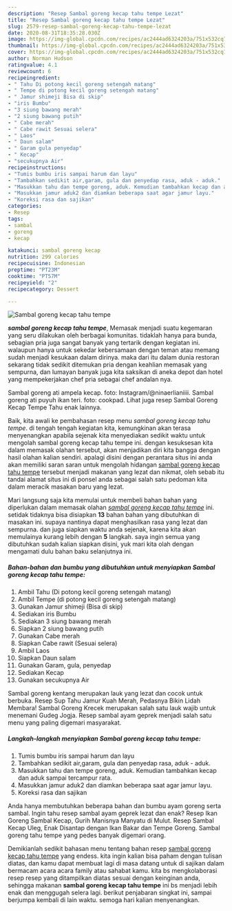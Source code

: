 ```yaml
---
description: "Resep Sambal goreng kecap tahu tempe Lezat"
title: "Resep Sambal goreng kecap tahu tempe Lezat"
slug: 2579-resep-sambal-goreng-kecap-tahu-tempe-lezat
date: 2020-08-31T18:35:28.030Z
image: https://img-global.cpcdn.com/recipes/ac2444ad6324203a/751x532cq70/sambal-goreng-kecap-tahu-tempe-foto-resep-utama.jpg
thumbnail: https://img-global.cpcdn.com/recipes/ac2444ad6324203a/751x532cq70/sambal-goreng-kecap-tahu-tempe-foto-resep-utama.jpg
cover: https://img-global.cpcdn.com/recipes/ac2444ad6324203a/751x532cq70/sambal-goreng-kecap-tahu-tempe-foto-resep-utama.jpg
author: Norman Hudson
ratingvalue: 4.1
reviewcount: 6
recipeingredient:
- " Tahu Di potong kecil goreng setengah matang"
- " Tempe di potong kecil goreng setengah matang"
- " Jamur shimeji Bisa di skip"
- "iris Bumbu"
- "3 siung bawang merah"
- "2 siung bawang putih"
- " Cabe merah"
- " Cabe rawit Sesuai selera"
- " Laos"
- " Daun salam"
- " Garam gula penyedap"
- " Kecap"
- "secukupnya Air"
recipeinstructions:
- "Tumis bumbu iris sampai harum dan layu"
- "Tambahkan sedikit air,garam, gula dan penyedap rasa, aduk - aduk."
- "Masukkan tahu dan tempe goreng, aduk. Kemudian tambahkan kecap dan aduk sampai tercampur rata."
- "Masukkan jamur aduk2 dan diamkan beberapa saat agar jamur layu."
- "Koreksi rasa dan sajikan"
categories:
- Resep
tags:
- sambal
- goreng
- kecap

katakunci: sambal goreng kecap 
nutrition: 299 calories
recipecuisine: Indonesian
preptime: "PT23M"
cooktime: "PT57M"
recipeyield: "2"
recipecategory: Dessert

---
```



![Sambal goreng kecap tahu tempe](https://img-global.cpcdn.com/recipes/ac2444ad6324203a/751x532cq70/sambal-goreng-kecap-tahu-tempe-foto-resep-utama.jpg)

<b><i>sambal goreng kecap tahu tempe</i></b>, Memasak menjadi suatu kegemaran yang seru dilakukan oleh berbagai komunitas. tidaklah hanya para bunda, sebagian pria juga sangat banyak yang tertarik dengan kegiatan ini. walaupun hanya untuk sekedar kebersamaan dengan teman atau memang sudah menjadi kesukaan dalam dirinya. maka dari itu dalam dunia restoran sekarang tidak sedikit ditemukan pria dengan keahlian memasak yang sempurna, dan lumayan banyak juga kita saksikan di aneka depot dan hotel yang mempekerjakan chef pria sebagai chef andalan nya.

Sambal goreng ati ampela kecap. foto: Instagram/@ninaerlianiiii. Sambal goreng ati puyuh ikan teri. foto: cookpad. Lihat juga resep Sambal Goreng Kecap Tempe Tahu enak lainnya.

Baik, kita awali ke pembahasan resep menu <i>sambal goreng kecap tahu tempe</i>. di tengah tengah kegiatan kita, kemungkinan akan terasa menyenangkan apabila sejenak kita menyediakan sedikit waktu untuk mengolah sambal goreng kecap tahu tempe ini. dengan kesuksesan kita dalam memasak olahan tersebut, akan menjadikan diri kita bangga dengan hasil olahan kalian sendiri. apalagi disini dengan perantara situs ini anda akan memiliki saran saran untuk mengolah hidangan <u>sambal goreng kecap tahu tempe</u> tersebut menjadi makanan yang lezat dan nikmat, oleh sebab itu tandai alamat situs ini di ponsel anda sebagai salah satu pedoman kita dalam meracik masakan baru yang lezat.


Mari langsung saja kita memulai untuk membeli bahan bahan yang diperlukan dalam memasak olahan <u><i>sambal goreng kecap tahu tempe</i></u> ini. setidak tidaknya bisa disiapkan <b>13</b> bahan bahan yang dibutuhkan di masakan ini. supaya nantinya dapat menghasilkan rasa yang lezat dan sempurna. dan juga siapkan waktu anda sejenak, karena kita akan memulainya kurang lebih dengan <b>5</b> langkah. saya ingin semua yang dibutuhkan sudah kalian siapkan disini, yuk mari kita olah dengan mengamati dulu bahan baku selanjutnya ini.

<!--inarticleads1-->

##### Bahan-bahan dan bumbu yang dibutuhkan untuk menyiapkan Sambal goreng kecap tahu tempe:

1. Ambil  Tahu (Di potong kecil goreng setengah matang)
1. Ambil  Tempe (di potong kecil goreng setengah matang)
1. Gunakan  Jamur shimeji (Bisa di skip)
1. Sediakan iris Bumbu
1. Sediakan 3 siung bawang merah
1. Siapkan 2 siung bawang putih
1. Gunakan  Cabe merah
1. Siapkan  Cabe rawit (Sesuai selera)
1. Ambil  Laos
1. Siapkan  Daun salam
1. Gunakan  Garam, gula, penyedap
1. Sediakan  Kecap
1. Gunakan secukupnya Air


Sambal goreng kentang merupakan lauk yang lezat dan cocok untuk berbuka. Resep Sup Tahu Jamur Kuah Merah, Pedasnya Bikin Lidah Membara! Sambal Goreng Krecek merupakan salah satu lauk wajib untuk menemani Gudeg Jogja. Resep sambal ayam geprek menjadi salah satu menu yang paling digemari masyarakat. 

<!--inarticleads2-->

##### Langkah-langkah menyiapkan Sambal goreng kecap tahu tempe:

1. Tumis bumbu iris sampai harum dan layu
1. Tambahkan sedikit air,garam, gula dan penyedap rasa, aduk - aduk.
1. Masukkan tahu dan tempe goreng, aduk. Kemudian tambahkan kecap dan aduk sampai tercampur rata.
1. Masukkan jamur aduk2 dan diamkan beberapa saat agar jamur layu.
1. Koreksi rasa dan sajikan


Anda hanya membutuhkan beberapa bahan dan bumbu ayam goreng serta sambal. Ingin tahu resep sambal ayam geprek lezat dan enak? Resep Ikan Goreng Sambal Kecap, Gurih Manisnya Manyatu di Mulut. Resep Sambal Kecap Uleg, Enak Disantap dengan Ikan Bakar dan Tempe Goreng. Sambal goreng tahu tempe yang pedes banyak digemari orang. 

Demikianlah sedikit bahasan menu tentang bahan resep <u>sambal goreng kecap tahu tempe</u> yang endess. kita ingin kalian bisa paham dengan tulisan diatas, dan kamu dapat membuat lagi di masa datang untuk di sajikan dalam bermacam acara acara family atau sahabat kamu. kita bs mengkolaborasi resep resep yang ditampilkan diatas sesuai dengan keinginan anda, sehingga makanan <b>sambal goreng kecap tahu tempe</b> ini bs menjadi lebih enak dan menggugah selera lagi. berikut penjabaran singkat ini, sampai berjumpa kembali di lain waktu. semoga hari kalian menyenangkan.
